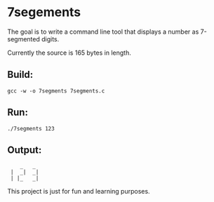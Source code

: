 # 7segements

The goal is to write a command line tool that displays a number as 7-segmented digits.

Currently the source is 165 bytes in length.

## Build:

    gcc -w -o 7segments 7segments.c

## Run:

    ./7segments 123

## Output:

        _   _
     |  _|  _|
     | |_   _|

This project is just for fun and learning purposes.